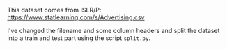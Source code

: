 This dataset comes from ISLR/P: https://www.statlearning.com/s/Advertising.csv  

I've changed the filename and some column headers and split the dataset into a train and test part using the script `split.py`.  